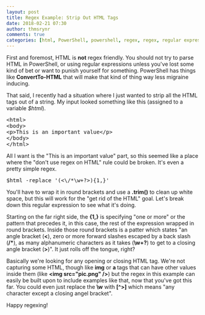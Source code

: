 ```yaml
---
layout: post
title: Regex Example: Strip Out HTML Tags
date: 2018-02-21 07:30
author: thmsrynr
comments: true
categories: [html, PowerShell, powershell, regex, regex, regular expressions, string manipulation, string manipulation]
---
```

First and foremost, HTML is <strong>not</strong> regex friendly. You should not try to parse HTML in PowerShell, or using regular expressions unless you've lost some kind of bet or want to punish yourself for something. PowerShell has things like <strong>ConvertTo-HTML</strong> that will make that kind of thing way less migraine inducing.

That said, I recently had a situation where I just wanted to strip all the HTML tags out of a string. My input looked something like this (assigned to a variable <em>$html</em>).
<pre class="lang:default highlight:0 decode:true">&lt;html&gt;
&lt;body&gt;
&lt;p&gt;This is an important value&lt;/p&gt;
&lt;/body&gt;
&lt;/html&gt;</pre>
<!--more-->

All I want is the "This is an important value" part, so this seemed like a place where the "don't use regex on HTML" rule could be broken. It's even a pretty simple regex.
<pre class="lang:default decode:true">$html -replace '(&lt;\/*\w+?&gt;){1,}'</pre>
You'll have to wrap it in round brackets and use a <strong>.trim()</strong> to clean up white space, but this will work for the "get rid of the HTML" goal. Let's break down this regular expression to see what it's doing.

Starting on the far right side, the <strong>{1,}</strong> is specifying "one or more" or the pattern that precedes it, in this case, the rest of the expression wrapped in round brackets. Inside those round brackets is a patter which states "an angle bracket (<strong>&lt;</strong>), zero or more forward slashes escaped by a back slash (<strong>\/*</strong>), as many alphanumeric characters as it takes (<strong>\w+?</strong>) to get to a closing angle bracket (<strong>&gt;</strong>)". It just rolls off the tongue, right?

Basically we're looking for any opening or closing HTML tag. We're not capturing some HTML, though like <strong>img</strong> or <strong>a </strong>tags that can have other values inside them (like <strong>&lt;img src="pic.png" /&gt;</strong>) but the regex in this example can easily be built upon to include examples like that, now that you've got this far. You could even just replace the <strong>\w</strong> with <strong>[^&gt;]</strong> which means "any character except a closing angel bracket".

Happy regexing!
